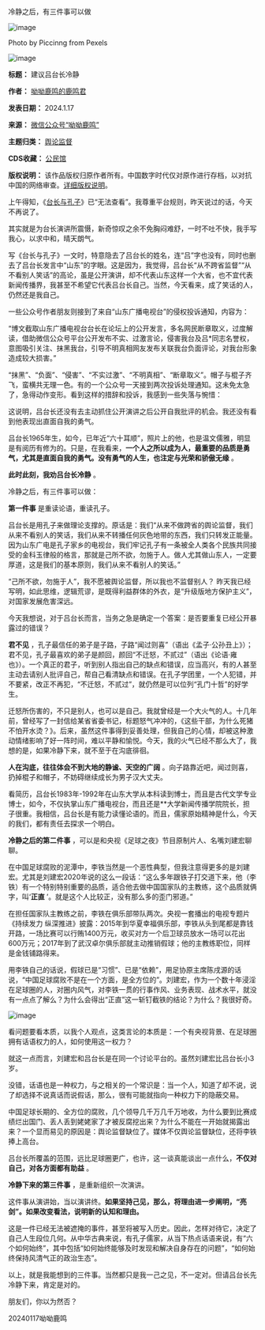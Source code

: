 冷静之后，有三件事可以做


![image](https://chinadigitaltimes.net/chinese/files/2024/01/post-704329-65aaf83480c93.)


Photo by Piccinng from Pexels


![image](https://chinadigitaltimes.net/chinese/files/2024/01/post-704329-65aaf834878d0.gif)




**标题：** 建议吕台长冷静  

**作者：** [呦呦鹿鸣的鹿鸣君](https://chinadigitaltimes.net/space/呦呦鹿鸣)  

**发表日期：** 2024.1.17  

**来源：** [微信公众号“呦呦鹿鸣”](https://web.archive.org/web/https://mp.weixin.qq.com/s/m2nXQYb-DxZmWOO-Za02pQ)  

**主题归类：** [舆论监督](https://chinadigitaltimes.net/space/舆论监督)  

**CDS收藏：** [公民馆](https://chinadigitaltimes.net/space/%E5%85%AC%E6%B0%91%E9%A6%86)  

**版权说明：** 该作品版权归原作者所有。中国数字时代仅对原作进行存档，以对抗中国的网络审查。[详细版权说明](https://chinadigitaltimes.net/chinese/copyright)。


上午得知，《[台长与孔子](https://chinadigitaltimes.net/chinese/704322.html)》已“无法查看”。我尊重平台规则，昨天说过的话，今天不再说了。


其实就是为台长演讲所震慑，新奇惊叹之余不免胸闷难舒，一时不吐不快，我手写我心，以求中和，晴天朗气。


写《台长与孔子》一文时，特意隐去了吕台长的姓名，连“吕”字也没有，同时也删去了吕台长发言中“山东”的字眼。这是因为，我觉得，吕台长“从不跨省监督”“从不看别人笑话”的高论，虽是公开演讲，却不代表山东这样一个大省，也不宜代表新闻传播界，我甚至不希望它代表吕台长自己。当然，今天看来，成了笑话的人，仍然还是我自己。


一些公众号作者朋友则接到了来自“山东广播电视台”的侵权投诉通知，内容为：


“博文截取山东广播电视台台长在论坛上的公开发言，多名网民断章取义，过度解读，借助微信公众号平台公开发布不实、过激言论，侵害我台及吕\*同志名誉权，意图吸引关注、抹黑我台，引导不明真相网友发布关联我台负面评论，对我台形象造成较大损害。”


“抹黑”、“负面”、“侵害”、“不实过激”、“不明真相”、“断章取义”。帽子与棍子齐飞，蛮横共无理一色。有的一个公众号一天接到两次投诉处理通知。这未免太急了，急得动作变形。看到这样的措辞和投诉，我感到一些失落与惋惜：


这说明，吕台长还没有去主动抓住公开演讲之后公开自我批评的机会。我还没有看到他表现出直面自我的勇气。


吕台长1965年生，如今，已年近“六十耳顺”，照片上的他，也是温文儒雅，明显是有阅历有修为的。只是，在我看来，**一个人之所以成为人，最重要的品质是勇气，尤其是直面自我的勇气。没有勇气的人生，也注定与光荣和骄傲无缘** 。


**此时此刻，我劝吕台长冷静** 。


冷静之后，有三件事可以做：


**第一件事** 是重读论语，重读孔子。


吕台长是用孔子来做理论支撑的。原话是：我们“从来不做跨省的舆论监督，我们从来不看别人的笑话，我们从来不转播任何灰色地带的东西，我们只转发正能量。因为山东广电是孔子家乡的电视台，我们牢记孔子有一条被全人类各个民族共同接受的金科玉律般的格言，那就是己所不欲，勿施于人。做人尤其做山东人，一定要厚道，这是我们的基本原则，我们从来不看别人的笑话。”


“己所不欲，勿施于人”，我不愿被舆论监督，所以我也不监督别人？ 昨天我已经写明，如此思维，逻辑荒谬，是既得利益群体的外衣，是“升级版地方保护主义”，对国家发展危害深远。


今天我想说，对于吕台长而言，当务之急是确定一个答案：是否要重复已经公开暴露过的错误？


**君不见** ，孔子最信任的弟子是子路，子路“闻过则喜”（语出《孟子·公孙丑上》）；君不见，孔子最喜欢的弟子是颜回，颜回“不迁怒，不贰过”（语出《论语·雍也》）。一个真正的君子，听到别人指出自己的缺点和错误，应当高兴，有的人甚至主动去请别人批评自己，帮自己看清缺点和错误。在孔子学团里，一个人犯错，并不要紧，改正不再犯，“不迁怒，不贰过”，就仍然是可以位列“孔门十哲”的好学生。


迁怒所伤害的，不只是别人，也可以是自己。我就曾经是一个大火气的人。十几年前，曾经写了一封信给某省省委书记，标题怒气冲冲的，《这些干部，为什么死猪不怕开水烫？》。后来，虽然这件事得到妥善处理，但我自己的心情，却被这种激动情绪影响了好一阵时间，难以平静和愉悦。今天，我的火气已经不那么大了，我想的是，如果冷静下来，就不至于在沟底徘徊。


**人在沟底，往往体会不到大地的静谧、天空的广阔** 。向子路靠近吧，闻过则喜，扔掉棍子和帽子，不妨碍继续成长为男子汉大丈夫。


看简历，吕台长1983年-1992年在山东大学从本科读到博士，而且是古代文学专业博士，如今，不仅执掌山东广播电视台，而且还是\*\*大学新闻传播学院院长，担子很重。我相信，吕台长是有能力读懂论语的。而且，儒家原始精神是什么，今天的我们，都有责任去探求一个明白。


**冷静之后的第二件事** ，可以是和央视《足球之夜》节目原制片人、名嘴刘建宏聊聊。


在中国足球腐败的泥潭中，李铁当然是一个恶性典型，但我注意得更多的是刘建宏。尤其是刘建宏2020年说的这么一段话：“这么多年跟铁子打交道下来，他（李铁）有一个特别特别重要的品质，适合他去做中国国家队的主教练，这个品质就俩字，叫‘**正直** ’。就是这个人比较正，没有那么多的歪门邪道。”


在担任国家队主教练之前，李铁在俱乐部带队两次。央视一套播出的电视专题片《持续发力 纵深推进》披露：2015年到华夏幸福俱乐部，李铁从头到尾都是靠钱开路，一场比赛可以行贿1400万元，收买对方一个后卫球员放水一场可以花出600万元；2017年到了武汉卓尔俱乐部就主动推销假球；他的主教练职位，同样是金钱铺路得来。


用李铁自己的话说，假球已是“习惯”、已是“依赖”，用足协原主席陈戌源的话说，“中国足球腐败不是在一个方面，是全方位的”。刘建宏，作为一个数十年浸淫在足球圈的人，对圈内风气，对李铁一贯的行事作风、业务表现、战术水平，就没有一点点了解么？为什么会得出“正直”这一斩钉截铁的结论？为什么？我很好奇。


![image](https://chinadigitaltimes.net/chinese/files/2024/01/post-704329-65aaf8348f3d5.)


看问题要看本质，以我个人观点，这类言论的本质是：一个有央视背景、在足球圈拥有话语权力的人，如何使用这一权力？


就这一点而言，刘建宏和吕台长是在同一个讨论平台的。虽然刘建宏比吕台长小3岁。


没错，话语也是一种权力，与之相关的一个常识是：当一个人，知道了却不说，说了却选择不说真话而说假话，那么，很有可能就指向一种权力下的隐蔽交易。


中国足球长期的、全方位的腐败，几个领导几千万几千万地收，为什么要到比赛成绩烂出国门、丢人丢到姥姥家了才被反腐挖出来？为什么不能在一开始就揭露出来？一个显而易见的原因是：舆论监督缺位了。媒体不仅舆论监督缺位，还将李铁捧上高台。


吕台长所覆盖的范围，远比足球圈更广，也许，这一谈真能谈出一点什么，**不仅对自己，对各方面都有助益** 。


**冷静下来的第三件事** ，是重新组织一次演讲。


这件事从演讲始，当以演讲终。**如果坚持己见，那么，将理由进一步阐明，“亮剑”。如果改变看法，说明新的认知和理由。** 


这是一件已经无法被遮掩的事件，甚至将被写入历史。因此，怎样对待它，决定了自己人生段位几何。从中华古典来说，有孔子儒家，从当下热点话语来说，有“六个如何始终”，其中包括“如何始终能够及时发现和解决自身存在的问题”，“如何始终保持风清气正的政治生态”。


以上，就是我能想到的三件事。当然都只是我一己之见，不一定对。但请吕台长先冷静下来，肯定是对的。


朋友们，你以为然否？


20240117呦呦鹿鸣

